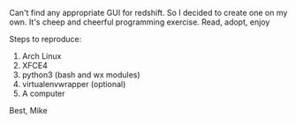 Can't find any appropriate GUI for redshift. So I decided to create one on my own. It's cheep and cheerful programming exercise. Read, adopt, enjoy

Steps to reproduce:
1. Arch Linux
2. XFCE4
3. python3 (bash and wx modules)
4. virtualenvwrapper (optional)
5. A computer

Best,
Mike
